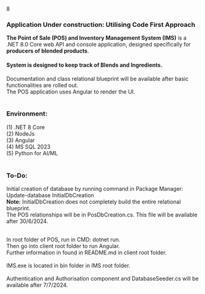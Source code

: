 8<h3><b>Application Under construction: Utilising Code First Approach</b></h3>
<b>The Point of Sale (POS) and Inventory Management System (IMS)</b> is a .NET 8.0 Core web API and console application, designed specifically for <b>producers of blended products</b>.
<h4>System is designed to keep track of Blends and Ingredients.</h4>
Documentation and class relational blueprint will be available after basic functionalities are rolled out.</br />
The POS application uses Angular to render the UI.<br /><br />
<h3>Environment:</h3>

(1) .NET 8 Core
<br />
(2) NodeJs
<br />
(3) Angular
<br />
(4) MS SQL 2023
<br />
(5) Python for AI/ML
<br />
<br />
<h3>To-Do:</h3>

Initial creation of database by running command in Package Manager: Update-database InitialDbCreation <br />
<b>Note:</b> InitialDbCreation does not completely build the entire relational blueprint. <br />
The POS relationships will be in PosDbCreation.cs. This file will be available after 30/6/2024.



<br />
In root folder of POS, run in CMD:
dotnet run.
<br /> 
Then go into client root folder to run Angular. <br />
Further information in found in README.md in client root folder.<br /><br />
IMS.exe is located in bin folder in IMS root folder.<br/> <br/>
Authentication and Authorisation component and DatabaseSeeder.cs  will be available after 7/7/2024.





